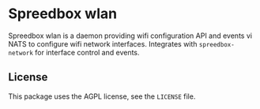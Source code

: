 Spreedbox wlan
==============

Spreedbox wlan is a daemon providing wifi configuration API and events vi NATS to configure wifi network interfaces. Integrates with `spreedbox-network` for interface control and events.

## License

This package uses the AGPL license, see the `LICENSE` file.

